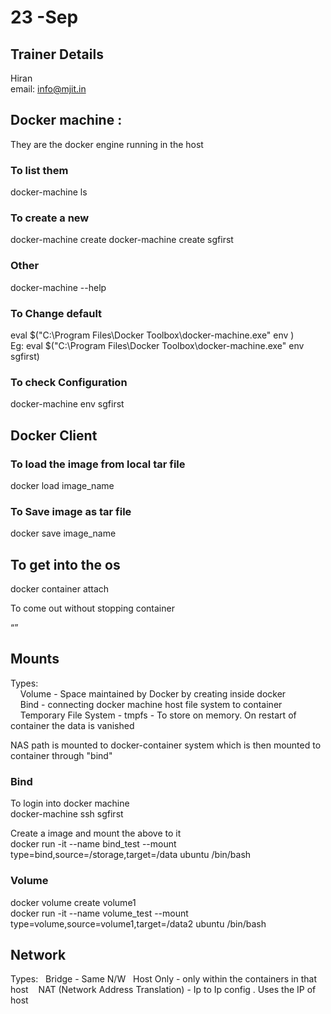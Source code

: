 
# 23 -Sep  
## Trainer Details
Hiran  
email: info@mjit.in
## Docker machine :  
They are the docker engine running in the host
### To list them  
docker-machine ls  
### To create a new  
docker-machine create <new-machine-name>
docker-machine create sgfirst  
### Other  
docker-machine --help  

### To Change default
eval $("C:\Program Files\Docker Toolbox\docker-machine.exe" env <new-machine-name>)  
Eg:
eval $("C:\Program Files\Docker Toolbox\docker-machine.exe" env sgfirst)  

### To check Configuration
docker-machine env sgfirst  

## Docker Client
### To load the image from local tar file
docker load image_name

### To Save image as tar file
docker save image_name

## To get into the os 
docker container attach <container-id>  

To come out without stopping container  
<ctrl><p><q>  


## Mounts
Types:  
&nbsp;&nbsp;&nbsp;&nbsp;Volume  - Space maintained by Docker by creating inside docker  
&nbsp;&nbsp;&nbsp;&nbsp;Bind  - connecting docker machine host file system to container  
&nbsp;&nbsp;&nbsp;&nbsp;Temporary File System - tmpfs - To store on memory. On restart of container the data is vanished  

NAS path is mounted to docker-container system which is then mounted to container through "bind"  

### Bind
To login into docker machine   
docker-machine ssh sgfirst  

Create a image and mount the above to it  
docker run -it --name bind_test --mount type=bind,source=/storage,target=/data ubuntu /bin/bash  

### Volume
docker volume create volume1  
docker run -it --name volume_test --mount type=volume,source=volume1,target=/data2 ubuntu /bin/bash


## Network
Types:
&nbsp;&nbsp;Bridge - Same N/W
&nbsp;&nbsp;Host Only - only within the containers in that host
&nbsp;&nbsp; NAT (Network Address Translation) - Ip to Ip config . Uses the IP of host

